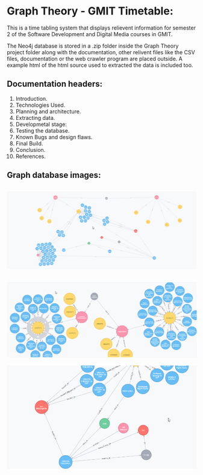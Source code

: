 # Graph Theory - GMIT Timetable:
This is a time tabling system that displays relievent information for semester 2 of the Software Development and Digital Media courses in GMIT.

The Neo4j database is stored in a .zip folder inside the Graph Theory project folder along with the documentation, other relivent files like the CSV files, documentation or the web crawler program are placed outside. A example html of the html source used to extracted the data is included too.

## Documentation headers:
1. Introduction.
2. Technologies Used.
3. Planning and architecture.
4. Extracting data.
5. Developmetal stage:
6. Testing the database.
7. Known Bugs and design flaws.
8. Final Build.
9. Conclusion.
10. References.

## Graph database images:

![alt text](alldb.png "GMIT Timetable Overview")
---
![alt text](db1.png "GMIT Timetable nodes")
---
![alt text](db2.png "More nodes")
